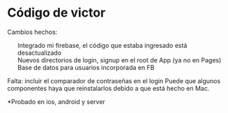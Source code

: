 <h1>Código de victor</h1>
Cambios hechos:
<ul>
<ls>Integrado mi firebase, el código que estaba ingresado está desactualizado</ls><br>
<ls>Nuevos directorios de login, signup en el root de App (ya no en Pages)</ls><br>
<ls>Base de datos para usuarios incorporada en FB</ls>
</ul>

Falta: incluir el comparador de contraseñas en el login
Puede que algunos componentes haya que reinstalarlos debido a que está hecho en Mac.

*Probado en ios, android y server
